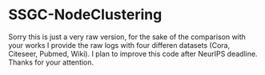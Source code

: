 # SSGC-NodeClustering
Sorry this is just a very raw version, for the sake of the comparison with your works I provide the raw logs with four differen datasets (Cora, Citeseer, Pubmed, Wiki). I plan to improve this code after NeurIPS deadline. Thanks for your attention.
